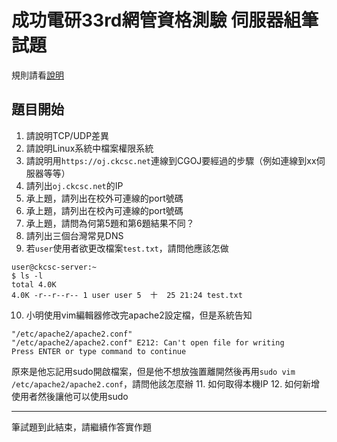 # 成功電研33rd網管資格測驗 伺服器組筆試題 #
規則請看[說明](../README.md)  
## 題目開始 ##
1. 請說明TCP/UDP差異
2. 請說明Linux系統中檔案權限系統
3. 請說明用`https://oj.ckcsc.net`連線到CGOJ要經過的步驟（例如連線到xx伺服器等等）
4. 請列出`oj.ckcsc.net`的IP
5. 承上題，請列出在校外可連線的port號碼
6. 承上題，請列出在校內可連線的port號碼
7. 承上題，請問為何第5題和第6題結果不同？
8. 請列出三個台灣常見DNS
9. 若`user`使用者欲更改檔案`test.txt`，請問他應該怎做
```
user@ckcsc-server:~
$ ls -l
total 4.0K
4.0K -r--r--r-- 1 user user 5  十  25 21:24 test.txt
```
10. 小明使用vim編輯器修改完apache2設定檔，但是系統告知
```
"/etc/apache2/apache2.conf"
"/etc/apache2/apache2.conf" E212: Can't open file for writing
Press ENTER or type command to continue
```
原來是他忘記用sudo開啟檔案，但是他不想放強置離開然後再用`sudo vim /etc/apache2/apache2.conf`，請問他該怎麼辦
11. 如何取得本機IP
12. 如何新增使用者然後讓他可以使用sudo

---

筆試題到此結束，請繼續作答實作題
